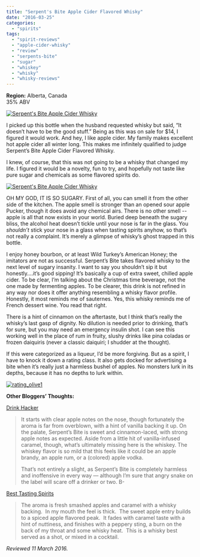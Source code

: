 ```yaml
---
title: "Serpent's Bite Apple Cider Flavored Whisky"
date: "2016-03-25"
categories: 
  - "spirits"
tags: 
  - "spirit-reviews"
  - "apple-cider-whisky"
  - "review"
  - "serpents-bite"
  - "sugar"
  - "whiskey"
  - "whisky"
  - "whisky-reviews"
---
```


**Region:** Alberta, Canada\
35% ABV

[![Serpent's Bite Apple Cider Whisky](http://s3.amazonaws.com/thegourmez-wpmedia/2016/03/Serpents-Biite--383x500.jpg)](http://s3.amazonaws.com/thegourmez-wpmedia/2016/03/Serpents-Biite-.jpg)

I picked up this bottle when the husband requested whisky but said, “It doesn’t have to be the good stuff.” Being as this was on sale for $14, I figured it would work. And hey, I like apple cider. My family makes excellent hot apple cider all winter long. This makes me infinitely qualified to judge Serpent’s Bite Apple Cider Flavored Whisky.

I knew, of course, that this was not going to be a whisky that changed my life. I figured it would be a novelty, fun to try, and hopefully not taste like pure sugar and chemicals as some flavored spirits do.

[![Serpent's Bite Apple Cider Whisky](http://s3.amazonaws.com/thegourmez-wpmedia/2016/03/Serpents-Bite-02-386x500.jpg)](http://s3.amazonaws.com/thegourmez-wpmedia/2016/03/Serpents-Bite-02.jpg)

OH MY GOD, IT IS SO SUGARY. First of all, you can smell it from the other side of the kitchen. The apple smell is stronger than an opened sour apple Pucker, though it does avoid any chemical airs. There is no other smell -- apple is all that now exists in your world. Buried deep beneath the sugary bliss, the alcohol heat doesn’t tickle until your nose is far in the glass. You _shouldn’t_ stick your nose in a glass when tasting spirits anyhow, so that’s not really a complaint. It’s merely a glimpse of whisky’s ghost trapped in this bottle.

I enjoy honey bourbon, or at least Wild Turkey’s American Honey; the imitators are not as successful. Serpent’s Bite takes flavored whisky to the next level of sugary insanity. I want to say you shouldn’t sip it but honestly….it’s good sipping! It’s basically a cup of extra sweet, chilled apple cider. To be clear, I’m talking about the Christmas time beverage, not the one made by fermenting apples. To be clearer, this drink is not refined in any way nor does it offer anything resembling a whisky flavor profile. Honestly, it most reminds me of sauternes. Yes, this whisky reminds me of French dessert wine. You read that right.

There is a hint of cinnamon on the aftertaste, but I think that’s really the whisky’s last gasp of dignity. No dilution is needed prior to drinking, that’s for sure, but you may need an emergency insulin shot. I can see this working well in the place of rum in fruity, slushy drinks like pina coladas or frozen daiquiris (never a classic daiquiri; I shudder at the thought).

If this were categorized as a liqueur, I’d be more forgiving. But as a spirit, I have to knock it down a rating class. It also gets docked for advertising a bite when it’s really just a harmless bushel of apples. No monsters lurk in its depths, because it has no depths to lurk within.

[![rating_olive1](http://s3.amazonaws.com/thegourmez-wpmedia/2009/04/rating_olive1.gif)](http://s3.amazonaws.com/thegourmez-wpmedia/2009/04/rating_olive1.gif)

**Other Bloggers’ Thoughts:**

[Drink Hacker](http://www.drinkhacker.com/2016/01/30/review-serpents-bit-apple-cider-flavored-whisky/)

> It starts with clear apple notes on the nose, though fortunately the aroma is far from overblown, with a hint of vanilla backing it up. On the palate, Serpent’s Bite is sweet and cinnamon-laced, with strong apple notes as expected. Aside from a little hit of vanilla-infused caramel, though, what’s ultimately missing here is the whiskey. The whiskey flavor is so mild that this feels like it could be an apple brandy, an apple rum, or a (colored) apple vodka.
> 
> That’s not entirely a slight, as Serpent’s Bite is completely harmless and inoffensive in every way — although I’m sure that angry snake on the label will scare off a drinker or two. B-

[Best Tasting Spirits](http://www.besttastingspirits.com/review-serpents-bite-apple-cider-whisky/)

> The aroma is fresh smashed apples and caramel with a whisky backing.  In my mouth the feel is thick.  The sweet apple entry builds to a spiced apple flavored peak.  It fades with caramel taste with a hint of nuttiness, and finishes with a peppery sting, a burn on the back of my throat and some whisky heat.  This is a whisky best served as a shot, or mixed in a cocktail.

_Reviewed 11 March 2016._
